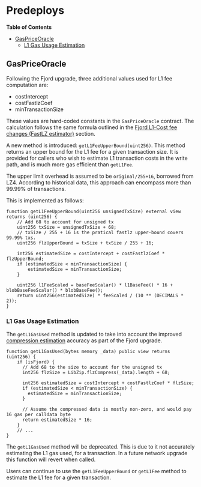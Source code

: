 # Predeploys

<!-- START doctoc generated TOC please keep comment here to allow auto update -->
<!-- DON'T EDIT THIS SECTION, INSTEAD RE-RUN doctoc TO UPDATE -->
**Table of Contents**

- [GasPriceOracle](#gaspriceoracle)
  - [L1 Gas Usage Estimation](#l1-gas-usage-estimation)

<!-- END doctoc generated TOC please keep comment here to allow auto update -->

## GasPriceOracle

Following the Fjord upgrade, three additional values used for L1 fee computation are:

- costIntercept
- costFastlzCoef
- minTransactionSize

These values are hard-coded constants in the `GasPriceOracle` contract. The
calculation follows the same formula outlined in the
[Fjord L1-Cost fee changes (FastLZ estimator)](./exec-engine.md#fjord-l1-cost-fee-changes-fastlz-estimator)
section.

A new method is introduced: `getL1FeeUpperBound(uint256)`. This method returns an upper bound for the L1 fee
for a given transaction size. It is provided for callers who wish to estimate L1 transaction costs in the
write path, and is much more gas efficient than `getL1Fee`.

The upper limit overhead is assumed to be `original/255+16`, borrowed from LZ4. According to historical data, this
approach can encompass more than 99.99% of transactions.

This is implemented as follows:

```solidity
function getL1FeeUpperBound(uint256 unsignedTxSize) external view returns (uint256) {
    // Add 68 to account for unsigned tx
    uint256 txSize = unsignedTxSize + 68;
    // txSize / 255 + 16 is the pratical fastlz upper-bound covers 99.99% txs.
    uint256 flzUpperBound = txSize + txSize / 255 + 16;

    int256 estimatedSize = costIntercept + costFastlzCoef * flzUpperBound;
    if (estimatedSize < minTransactionSize) {
        estimatedSize = minTransactionSize;
    }
  
    uint256 l1FeeScaled = baseFeeScalar() * l1BaseFee() * 16 + blobBaseFeeScalar() * blobBaseFee();
    return uint256(estimatedSize) * feeScaled / (10 ** (DECIMALS * 2));
}
```

### L1 Gas Usage Estimation

The `getL1GasUsed` method is updated to take into account the improved [compression estimation](./exec-engine.md#fees)
accuracy as part of the Fjord upgrade.

```solidity
function getL1GasUsed(bytes memory _data) public view returns (uint256) {
    if (isFjord) {
      // Add 68 to the size to account for the unsigned tx
      int256 flzSize = LibZip.flzCompress(_data).length + 68;

      int256 estimatedSize = costIntercept + costFastlzCoef * flzSize;
      if (estimatedSize < minTransactionSize) {
        estimatedSize = minTransactionSize;
      }

      // Assume the compressed data is mostly non-zero, and would pay 16 gas per calldata byte
      return estimatedSize * 16;
    }
    // ...
}
```

The `getL1GasUsed` method will be deprecated. This is due to it not accurately estimating the
L1 gas used, for a transaction. In a future network upgrade this function will revert when called.

Users can continue to use the `getL1FeeUpperBound` or `getL1Fee` method to estimate the L1 fee for a given transaction.
